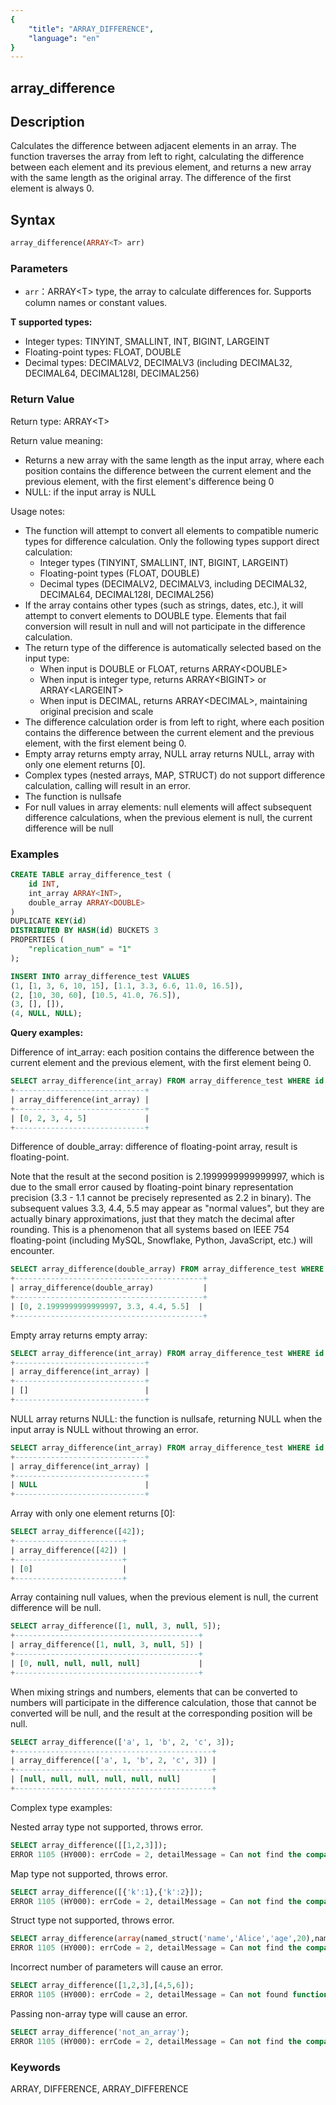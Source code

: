 ```yaml
---
{
    "title": "ARRAY_DIFFERENCE",
    "language": "en"
}
---
```


## array_difference

<version since="2.0.0">

</version>

## Description

Calculates the difference between adjacent elements in an array. The function traverses the array from left to right, calculating the difference between each element and its previous element, and returns a new array with the same length as the original array. The difference of the first element is always 0.

## Syntax

```sql
array_difference(ARRAY<T> arr)
```

### Parameters

- `arr`：ARRAY\<T> type, the array to calculate differences for. Supports column names or constant values.

**T supported types:**
- Integer types: TINYINT, SMALLINT, INT, BIGINT, LARGEINT
- Floating-point types: FLOAT, DOUBLE
- Decimal types: DECIMALV2, DECIMALV3 (including DECIMAL32, DECIMAL64, DECIMAL128I, DECIMAL256)

### Return Value

Return type: ARRAY\<T>

Return value meaning:
- Returns a new array with the same length as the input array, where each position contains the difference between the current element and the previous element, with the first element's difference being 0
- NULL: if the input array is NULL

Usage notes:
- The function will attempt to convert all elements to compatible numeric types for difference calculation. Only the following types support direct calculation:
  - Integer types (TINYINT, SMALLINT, INT, BIGINT, LARGEINT)
  - Floating-point types (FLOAT, DOUBLE)
  - Decimal types (DECIMALV2, DECIMALV3, including DECIMAL32, DECIMAL64, DECIMAL128I, DECIMAL256)
- If the array contains other types (such as strings, dates, etc.), it will attempt to convert elements to DOUBLE type. Elements that fail conversion will result in null and will not participate in the difference calculation.
- The return type of the difference is automatically selected based on the input type:
  - When input is DOUBLE or FLOAT, returns ARRAY\<DOUBLE>
  - When input is integer type, returns ARRAY\<BIGINT> or ARRAY\<LARGEINT>
  - When input is DECIMAL, returns ARRAY\<DECIMAL>, maintaining original precision and scale
- The difference calculation order is from left to right, where each position contains the difference between the current element and the previous element, with the first element being 0.
- Empty array returns empty array, NULL array returns NULL, array with only one element returns [0].
- Complex types (nested arrays, MAP, STRUCT) do not support difference calculation, calling will result in an error.
- The function is nullsafe
- For null values in array elements: null elements will affect subsequent difference calculations, when the previous element is null, the current difference will be null

### Examples

```sql
CREATE TABLE array_difference_test (
    id INT,
    int_array ARRAY<INT>,
    double_array ARRAY<DOUBLE>
)
DUPLICATE KEY(id)
DISTRIBUTED BY HASH(id) BUCKETS 3
PROPERTIES (
    "replication_num" = "1"
);

INSERT INTO array_difference_test VALUES
(1, [1, 3, 6, 10, 15], [1.1, 3.3, 6.6, 11.0, 16.5]),
(2, [10, 30, 60], [10.5, 41.0, 76.5]),
(3, [], []),
(4, NULL, NULL);
```

**Query examples:**

Difference of int_array: each position contains the difference between the current element and the previous element, with the first element being 0.
```sql
SELECT array_difference(int_array) FROM array_difference_test WHERE id = 1;
+-----------------------------+
| array_difference(int_array) |
+-----------------------------+
| [0, 2, 3, 4, 5]             |
+-----------------------------+
```

Difference of double_array: difference of floating-point array, result is floating-point.

Note that the result at the second position is 2.1999999999999997, which is due to the small error caused by floating-point binary representation precision (3.3 - 1.1 cannot be precisely represented as 2.2 in binary). The subsequent values 3.3, 4.4, 5.5 may appear as "normal values", but they are actually binary approximations, just that they match the decimal after rounding. This is a phenomenon that all systems based on IEEE 754 floating-point (including MySQL, Snowflake, Python, JavaScript, etc.) will encounter.
```sql
SELECT array_difference(double_array) FROM array_difference_test WHERE id = 1;
+------------------------------------------+
| array_difference(double_array)           |
+------------------------------------------+
| [0, 2.1999999999999997, 3.3, 4.4, 5.5]  |
+------------------------------------------+
```

Empty array returns empty array:
```sql
SELECT array_difference(int_array) FROM array_difference_test WHERE id = 3;
+-----------------------------+
| array_difference(int_array) |
+-----------------------------+
| []                          |
+-----------------------------+
```

NULL array returns NULL: the function is nullsafe, returning NULL when the input array is NULL without throwing an error.
```sql
SELECT array_difference(int_array) FROM array_difference_test WHERE id = 4;
+-----------------------------+
| array_difference(int_array) |
+-----------------------------+
| NULL                        |
+-----------------------------+
```

Array with only one element returns [0]:
```sql
SELECT array_difference([42]);
+------------------------+
| array_difference([42]) |
+------------------------+
| [0]                    |
+------------------------+
```

Array containing null values, when the previous element is null, the current difference will be null.
```sql
SELECT array_difference([1, null, 3, null, 5]);
+-----------------------------------------+
| array_difference([1, null, 3, null, 5]) |
+-----------------------------------------+
| [0, null, null, null, null]             |
+-----------------------------------------+
```

When mixing strings and numbers, elements that can be converted to numbers will participate in the difference calculation, those that cannot be converted will be null, and the result at the corresponding position will be null.
```sql
SELECT array_difference(['a', 1, 'b', 2, 'c', 3]);
+--------------------------------------------+
| array_difference(['a', 1, 'b', 2, 'c', 3]) |
+--------------------------------------------+
| [null, null, null, null, null, null]       |
+--------------------------------------------+
```

Complex type examples:

Nested array type not supported, throws error.
```sql
SELECT array_difference([[1,2,3]]);
ERROR 1105 (HY000): errCode = 2, detailMessage = Can not find the compatibility function signature: array_difference(ARRAY<ARRAY<TINYINT>>)
```

Map type not supported, throws error.
```sql
SELECT array_difference([{'k':1},{'k':2}]);
ERROR 1105 (HY000): errCode = 2, detailMessage = Can not find the compatibility function signature: array_difference(ARRAY<MAP<VARCHAR(1),TINYINT>>)
```

Struct type not supported, throws error.
```sql
SELECT array_difference(array(named_struct('name','Alice','age',20),named_struct('name','Bob','age',30)));
ERROR 1105 (HY000): errCode = 2, detailMessage = Can not find the compatibility function signature: array_difference(ARRAY<STRUCT<name:TEXT,age:TINYINT>>)
```

Incorrect number of parameters will cause an error.
```sql
SELECT array_difference([1,2,3],[4,5,6]);
ERROR 1105 (HY000): errCode = 2, detailMessage = Can not found function 'array_difference' which has 2 arity. Candidate functions are: [array_difference(Expression)]
```

Passing non-array type will cause an error.
```sql
SELECT array_difference('not_an_array');
ERROR 1105 (HY000): errCode = 2, detailMessage = Can not find the compatibility function signature: array_difference(VARCHAR(12))
```

### Keywords

ARRAY, DIFFERENCE, ARRAY_DIFFERENCE 